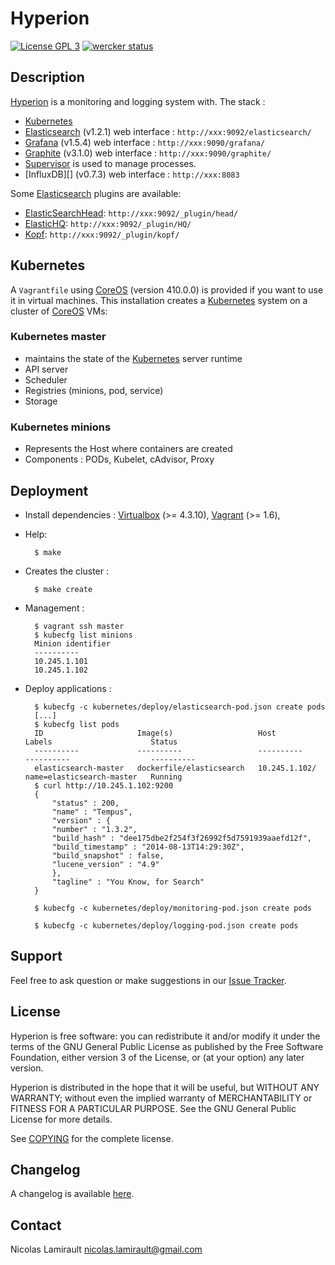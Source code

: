 # Hyperion

[![License GPL 3][badge-license]][COPYING]
[![wercker status](https://app.wercker.com/status/a6dff1d550ed9c6aa3c466045bf1d51f/s "wercker status")](https://app.wercker.com/project/bykey/a6dff1d550ed9c6aa3c466045bf1d51f)

## Description

[Hyperion][] is a monitoring and logging system with. The stack :
* [Kubernetes][]
* [Elasticsearch][] (v1.2.1) web interface : `http://xxx:9092/elasticsearch/`
* [Grafana][] (v1.5.4) web interface : `http://xxx:9090/grafana/`
* [Graphite][] (v3.1.0) web interface : `http://xxx:9090/graphite/`
* [Supervisor][] is used to manage processes.
* [InfluxDB][] (v0.7.3) web interface : `http://xxx:8083`

Some [Elasticsearch][] plugins are available:
* [ElasticSearchHead][]: `http://xxx:9092/_plugin/head/`
* [ElasticHQ][]: `http://xxx:9092/_plugin/HQ/`
* [Kopf][]: `http://xxx:9092/_plugin/kopf/`

## Kubernetes

A `Vagrantfile` using [CoreOS][] (version 410.0.0) is provided if you want to
use it in virtual machines. This installation creates a [Kubernetes][] system
on a cluster of [CoreOS][] VMs:

### Kubernetes master

- maintains the state of the [Kubernetes][] server runtime
- API server
- Scheduler
- Registries (minions, pod, service)
- Storage

### Kubernetes minions

- Represents the Host where containers are created
- Components : PODs, Kubelet, cAdvisor, Proxy


## Deployment

* Install dependencies : [Virtualbox][] (>= 4.3.10), [Vagrant][] (>= 1.6),

* Help:

        $ make

* Creates the cluster :

        $ make create

* Management :

        $ vagrant ssh master
        $ kubecfg list minions
        Minion identifier
        ----------
        10.245.1.101
        10.245.1.102

* Deploy applications :

        $ kubecfg -c kubernetes/deploy/elasticsearch-pod.json create pods
        [...]
        $ kubecfg list pods
        ID                     Image(s)                   Host                Labels                      Status
        ----------             ----------                 ----------          ----------                  ----------
        elasticsearch-master   dockerfile/elasticsearch   10.245.1.102/       name=elasticsearch-master   Running
        $ curl http://10.245.1.102:9200
        {
            "status" : 200,
            "name" : "Tempus",
            "version" : {
            "number" : "1.3.2",
            "build_hash" : "dee175dbe2f254f3f26992f5d7591939aaefd12f",
            "build_timestamp" : "2014-08-13T14:29:30Z",
            "build_snapshot" : false,
            "lucene_version" : "4.9"
            },
            "tagline" : "You Know, for Search"
        }

        $ kubecfg -c kubernetes/deploy/monitoring-pod.json create pods

        $ kubecfg -c kubernetes/deploy/logging-pod.json create pods






## Support

Feel free to ask question or make suggestions in our [Issue Tracker][].


## License

Hyperion is free software: you can redistribute it and/or modify it under the
terms of the GNU General Public License as published by the Free Software
Foundation, either version 3 of the License, or (at your option) any later
version.

Hyperion is distributed in the hope that it will be useful, but WITHOUT ANY
WARRANTY; without even the implied warranty of MERCHANTABILITY or FITNESS FOR A
PARTICULAR PURPOSE.  See the GNU General Public License for more details.

See [COPYING][] for the complete license.


## Changelog

A changelog is available [here](ChangeLog.md).


## Contact

Nicolas Lamirault <nicolas.lamirault@gmail.com>



[Hyperion]: https://github.com/nlamirault/hyperion
[COPYING]: https://github.com/nlamirault/hyperion/blob/master/COPYING
[Issue tracker]: https://github.com/nlamirault/hyperion/issues
[fluent.conf]: https://github.com/nlamirault/hyperion/blob/master/logs/fluent.conf
[hekad.toml]: https://github.com/nlamirault/hyperion/blob/master/logs/hekad.toml

[badge-license]: https://img.shields.io/badge/license-GPL_3-green.svg?style=flat

[Docker]: https://www.docker.io
[CoreOS]: http://coreos.com
[Kubernetes]: https://github.com/GoogleCloudPlatform/kubernetes

[Etcd]: http://coreos.com/using-coreos/etcd
[Fleet]: http://coreos.com/using-coreos/clustering/
[Nginx]: http://nginx.org
[Elasticsearch]: http://www.elasticsearch.org
[Redis]: http://www.redis.io
[Graphite]: http://graphite.readthedocs.org/en/latest
[Grafana]: http://grafana.org/
[Carbon]: http://graphite.readthedocs.org/en/latest/carbon-daemons.html
[Statsd]: https://github.com/etsy/statsd/wiki
[ElasticSearchHead]: http://mobz.github.io/elasticsearch-head
[ElasticHQ]: http://www.elastichq.org
[Kopf]: https://github.com/lmenezes/elasticsearch-kopf
[Virtualbox]: https://www.virtualbox.org
[Vagrant]: http://downloads.vagrantup.com
[Fluentd]: http://fluentd.org/
[Heka]: http://hekad.readthedocs.org/en/latest/
[Supervisor]: http://supervisord.org
[sysinfo_influxdb]: https://github.com/novaquark/sysinfo_influxdb

